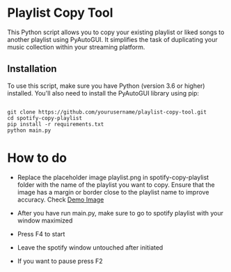 # Playlist Copy Tool

This Python script allows you to copy your existing playlist or liked songs to another playlist using PyAutoGUI. It simplifies the task of duplicating your music collection within your streaming platform.

## Installation

To use this script, make sure you have Python (version 3.6 or higher) installed. You'll also need to install the PyAutoGUI library using pip:

```

git clone https://github.com/yourusername/playlist-copy-tool.git
cd spotify-copy-playlist
pip install -r requirements.txt
python main.py

```

# How to do

- Replace the placeholder image playlist.png in spotify-copy-playlist folder with the name of the playlist you want to copy. Ensure that the image has a margin or border close to the playlist name to improve accuracy. Check [Demo Image](https://github.com/oxy-Op/spotify-copy-playlist/blob/master/playlist.png) 

- After you have run main.py, make sure to go to spotify playlist with your window maximized
- Press F4 to start
- Leave the spotify window untouched after initiated
- If you want to pause press F2
